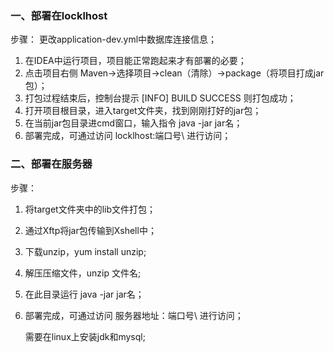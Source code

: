 ### 一、部署在locklhost

步骤：
更改application-dev.yml中数据库连接信息；
1. 在IDEA中运行项目，项目能正常跑起来才有部署的必要；
2. 点击项目右侧 Maven->选择项目->clean（清除）->package（将项目打成jar包）；
3. 打包过程结束后，控制台提示 [INFO] BUILD SUCCESS  则打包成功；
4. 打开项目根目录，进入target文件夹，找到刚刚打好的jar包；
5. 在当前jar包目录进cmd窗口，输入指令 java -jar jar名；
6. 部署完成，可通过访问 locklhost:端口号\  进行访问；

### 二、部署在服务器

步骤：

1. 将target文件夹中的lib文件打包；

2. 通过Xftp将jar包传输到Xshell中；

3. 下载unzip，yum install unzip;

4. 解压压缩文件，unzip 文件名;

5. 在此目录运行 java -jar jar名；

6. 部署完成，可通过访问 服务器地址：端口号\ 进行访问；

   需要在linux上安装jdk和mysql;
